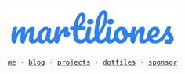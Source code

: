 <p align="center">
  <a href="https://martilion.es">
    <img src="./logo.svg"> <br> <br>
  </a>
  <samp>
    <a href="https://martilion.es">me</a> ·
    <a href="https://telegram.me/martiliones_blog">blog</a> ·
    <a href="https://github.com/martiliones?tab=repositories">projects</a> ·
    <a href="https://github.com/martiliones/dotfiles">dotfiles</a> ·
    <a href="https://patreon.com/martiliones">sponsor</a>
  </samp>
</p>
